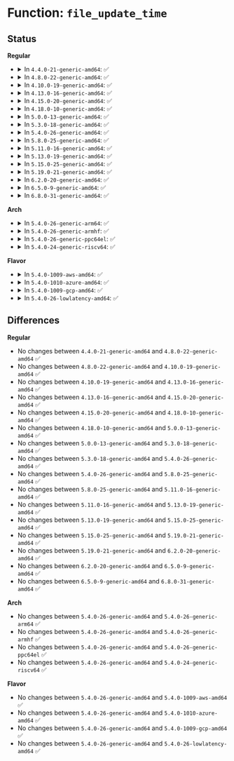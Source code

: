 # Function: <code>file_update_time</code>

## Status
<b>Regular</b>
<ul>
<li>
<details>
<summary>In <code>4.4.0-21-generic-amd64</code>: ✅</summary>

```c
int file_update_time(struct file * file)
```

```json
{
  "name": "file_update_time",
  "collision_type": "Unique Global",
  "inline_type": "No",
  "funcs": [
    {
      "addr": 18446744071581103744,
      "name": "file_update_time",
      "external": true,
      "loc": "fs/inode.c:1771",
      "file": "fs/inode.c",
      "inline": "seen, unknown",
      "caller_inline": [],
      "caller_func": [
        "mm/filemap.c:__generic_file_write_iter",
        "mm/prfile.c:vma_do_file_update_time",
        "mm/prfile.c:vma_do_file_update_time",
        "mm/memory.c:handle_mm_fault",
        "fs/pipe.c:pipe_write",
        "fs/dax.c:dax_pmd_fault",
        "fs/dax.c:dax_pfn_mkwrite",
        "fs/dax.c:dax_fault",
        "fs/kernfs/file.c:kernfs_vma_page_mkwrite",
        "fs/ext4/file.c:ext4_dax_pmd_fault",
        "fs/ext4/file.c:ext4_dax_fault",
        "fs/ext4/inode.c:ext4_page_mkwrite",
        "fs/fuse/file.c:fuse_page_mkwrite",
        "fs/fuse/file.c:fuse_finish_open",
        "fs/fuse/file.c:fuse_file_fallocate",
        "fs/fuse/file.c:fuse_file_write_iter",
        "drivers/video/fbdev/core/fb_defio.c:fb_deferred_io_mkwrite"
      ]
    }
  ],
  "symbols": [
    {
      "addr": 18446744071581103744,
      "name": "file_update_time",
      "section": ".text",
      "bind": "STB_GLOBAL",
      "size": 269
    }
  ]
}
```
</details>
</li>
<li>
<details>
<summary>In <code>4.8.0-22-generic-amd64</code>: ✅</summary>

```c
int file_update_time(struct file * file)
```

```json
{
  "name": "file_update_time",
  "collision_type": "Unique Global",
  "inline_type": "No",
  "funcs": [
    {
      "addr": 18446744071581269392,
      "name": "file_update_time",
      "external": true,
      "loc": "fs/inode.c:1788",
      "file": "fs/inode.c",
      "inline": "seen, unknown",
      "caller_inline": [],
      "caller_func": [
        "mm/filemap.c:__generic_file_write_iter",
        "mm/prfile.c:vma_do_file_update_time",
        "mm/prfile.c:vma_do_file_update_time",
        "mm/memory.c:handle_mm_fault",
        "fs/pipe.c:pipe_write",
        "fs/kernfs/file.c:kernfs_vma_page_mkwrite",
        "fs/ext4/file.c:ext4_dax_pfn_mkwrite",
        "fs/ext4/file.c:ext4_dax_pmd_fault",
        "fs/ext4/file.c:ext4_dax_fault",
        "fs/ext4/inode.c:ext4_page_mkwrite",
        "fs/fuse/file.c:fuse_file_fallocate",
        "fs/fuse/file.c:fuse_page_mkwrite",
        "fs/fuse/file.c:fuse_file_write_iter",
        "fs/fuse/file.c:fuse_finish_open",
        "drivers/video/fbdev/core/fb_defio.c:fb_deferred_io_mkwrite"
      ]
    }
  ],
  "symbols": [
    {
      "addr": 18446744071581269392,
      "name": "file_update_time",
      "section": ".text",
      "bind": "STB_GLOBAL",
      "size": 269
    }
  ]
}
```
</details>
</li>
<li>
<details>
<summary>In <code>4.10.0-19-generic-amd64</code>: ✅</summary>

```c
int file_update_time(struct file * file)
```

```json
{
  "name": "file_update_time",
  "collision_type": "Unique Global",
  "inline_type": "No",
  "funcs": [
    {
      "addr": 18446744071581347504,
      "name": "file_update_time",
      "external": true,
      "loc": "fs/inode.c:1838",
      "file": "fs/inode.c",
      "inline": "seen, unknown",
      "caller_inline": [],
      "caller_func": [
        "mm/filemap.c:__generic_file_write_iter",
        "mm/prfile.c:vma_do_file_update_time",
        "mm/prfile.c:vma_do_file_update_time",
        "fs/pipe.c:pipe_write",
        "fs/kernfs/file.c:kernfs_vma_page_mkwrite",
        "fs/ext4/file.c:ext4_dax_pfn_mkwrite",
        "fs/ext4/file.c:ext4_dax_pmd_fault",
        "fs/ext4/file.c:ext4_dax_fault",
        "fs/ext4/file.c:ext4_file_write_iter",
        "fs/ext4/inode.c:ext4_page_mkwrite",
        "fs/fuse/file.c:fuse_file_fallocate",
        "fs/fuse/file.c:fuse_page_mkwrite",
        "fs/fuse/file.c:fuse_file_write_iter",
        "fs/fuse/file.c:fuse_finish_open",
        "drivers/video/fbdev/core/fb_defio.c:fb_deferred_io_mkwrite"
      ]
    }
  ],
  "symbols": [
    {
      "addr": 18446744071581347504,
      "name": "file_update_time",
      "section": ".text",
      "bind": "STB_GLOBAL",
      "size": 268
    }
  ]
}
```
</details>
</li>
<li>
<details>
<summary>In <code>4.13.0-16-generic-amd64</code>: ✅</summary>

```c
int file_update_time(struct file * file)
```

```json
{
  "name": "file_update_time",
  "collision_type": "Unique Global",
  "inline_type": "No",
  "funcs": [
    {
      "addr": 18446744071581402960,
      "name": "file_update_time",
      "external": true,
      "loc": "fs/inode.c:1838",
      "file": "fs/inode.c",
      "inline": "seen, unknown",
      "caller_inline": [],
      "caller_func": [
        "mm/filemap.c:__generic_file_write_iter",
        "mm/prfile.c:vma_do_file_update_time",
        "mm/prfile.c:vma_do_file_update_time",
        "fs/pipe.c:pipe_write",
        "fs/kernfs/file.c:kernfs_vma_page_mkwrite",
        "fs/ext4/file.c:ext4_dax_huge_fault",
        "fs/ext4/file.c:ext4_file_write_iter",
        "fs/ext4/inode.c:ext4_page_mkwrite",
        "fs/fuse/file.c:fuse_file_fallocate",
        "fs/fuse/file.c:fuse_page_mkwrite",
        "fs/fuse/file.c:fuse_file_write_iter",
        "fs/fuse/file.c:fuse_finish_open",
        "drivers/video/fbdev/core/fb_defio.c:fb_deferred_io_mkwrite"
      ]
    }
  ],
  "symbols": [
    {
      "addr": 18446744071581402960,
      "name": "file_update_time",
      "section": ".text",
      "bind": "STB_GLOBAL",
      "size": 259
    }
  ]
}
```
</details>
</li>
<li>
<details>
<summary>In <code>4.15.0-20-generic-amd64</code>: ✅</summary>

```c
int file_update_time(struct file * file)
```

```json
{
  "name": "file_update_time",
  "collision_type": "Unique Global",
  "inline_type": "No",
  "funcs": [
    {
      "addr": 18446744071581544592,
      "name": "file_update_time",
      "external": true,
      "loc": "fs/inode.c:1851",
      "file": "fs/inode.c",
      "inline": "seen, unknown",
      "caller_inline": [],
      "caller_func": [
        "mm/filemap.c:__generic_file_write_iter",
        "mm/prfile.c:vma_do_file_update_time",
        "mm/prfile.c:vma_do_file_update_time",
        "fs/pipe.c:pipe_write",
        "fs/kernfs/file.c:kernfs_vma_page_mkwrite",
        "fs/ext4/file.c:ext4_dax_huge_fault",
        "fs/ext4/file.c:ext4_file_write_iter",
        "fs/ext4/inode.c:ext4_page_mkwrite",
        "fs/fuse/file.c:fuse_file_fallocate",
        "fs/fuse/file.c:fuse_page_mkwrite",
        "fs/fuse/file.c:fuse_file_write_iter",
        "fs/fuse/file.c:fuse_finish_open",
        "drivers/video/fbdev/core/fb_defio.c:fb_deferred_io_mkwrite"
      ]
    }
  ],
  "symbols": [
    {
      "addr": 18446744071581544592,
      "name": "file_update_time",
      "section": ".text",
      "bind": "STB_GLOBAL",
      "size": 262
    }
  ]
}
```
</details>
</li>
<li>
<details>
<summary>In <code>4.18.0-10-generic-amd64</code>: ✅</summary>

```c
int file_update_time(struct file * file)
```

```json
{
  "name": "file_update_time",
  "collision_type": "Unique Global",
  "inline_type": "No",
  "funcs": [
    {
      "addr": 18446744071581699296,
      "name": "file_update_time",
      "external": true,
      "loc": "fs/inode.c:1843",
      "file": "fs/inode.c",
      "inline": "seen, unknown",
      "caller_inline": [],
      "caller_func": [
        "mm/filemap.c:__generic_file_write_iter",
        "mm/prfile.c:vma_do_file_update_time",
        "mm/prfile.c:vma_do_file_update_time",
        "fs/pipe.c:pipe_write",
        "fs/kernfs/file.c:kernfs_vma_page_mkwrite",
        "fs/ext4/file.c:ext4_dax_huge_fault",
        "fs/ext4/file.c:ext4_file_write_iter",
        "fs/ext4/inode.c:ext4_page_mkwrite",
        "fs/fuse/file.c:fuse_file_fallocate",
        "fs/fuse/file.c:fuse_page_mkwrite",
        "fs/fuse/file.c:fuse_file_write_iter",
        "fs/fuse/file.c:fuse_finish_open",
        "drivers/video/fbdev/core/fb_defio.c:fb_deferred_io_mkwrite"
      ]
    }
  ],
  "symbols": [
    {
      "addr": 18446744071581699296,
      "name": "file_update_time",
      "section": ".text",
      "bind": "STB_GLOBAL",
      "size": 297
    }
  ]
}
```
</details>
</li>
<li>
<details>
<summary>In <code>5.0.0-13-generic-amd64</code>: ✅</summary>

```c
int file_update_time(struct file * file)
```

```json
{
  "name": "file_update_time",
  "collision_type": "Unique Global",
  "inline_type": "No",
  "funcs": [
    {
      "addr": 18446744071581785632,
      "name": "file_update_time",
      "external": true,
      "loc": "fs/inode.c:1850",
      "file": "fs/inode.c",
      "inline": "seen, unknown",
      "caller_inline": [],
      "caller_func": [
        "mm/filemap.c:__generic_file_write_iter",
        "mm/prfile.c:vma_do_file_update_time",
        "mm/prfile.c:vma_do_file_update_time",
        "fs/read_write.c:generic_remap_file_range_prep",
        "fs/pipe.c:pipe_write",
        "fs/kernfs/file.c:kernfs_vma_page_mkwrite",
        "fs/ext4/file.c:ext4_dax_huge_fault",
        "fs/ext4/file.c:ext4_file_write_iter",
        "fs/ext4/inode.c:ext4_page_mkwrite",
        "fs/fuse/file.c:fuse_copy_file_range",
        "fs/fuse/file.c:fuse_file_fallocate",
        "fs/fuse/file.c:fuse_page_mkwrite",
        "fs/fuse/file.c:fuse_file_write_iter",
        "fs/fuse/file.c:fuse_finish_open",
        "drivers/video/fbdev/core/fb_defio.c:fb_deferred_io_mkwrite"
      ]
    }
  ],
  "symbols": [
    {
      "addr": 18446744071581785632,
      "name": "file_update_time",
      "section": ".text",
      "bind": "STB_GLOBAL",
      "size": 297
    }
  ]
}
```
</details>
</li>
<li>
<details>
<summary>In <code>5.3.0-18-generic-amd64</code>: ✅</summary>

```c
int file_update_time(struct file * file)
```

```json
{
  "name": "file_update_time",
  "collision_type": "Unique Global",
  "inline_type": "No",
  "funcs": [
    {
      "addr": 18446744071581903952,
      "name": "file_update_time",
      "external": true,
      "loc": "fs/inode.c:1868",
      "file": "fs/inode.c",
      "inline": "seen, unknown",
      "caller_inline": [],
      "caller_func": [
        "mm/filemap.c:__generic_file_write_iter",
        "mm/prfile.c:vma_do_file_update_time",
        "mm/prfile.c:vma_do_file_update_time",
        "fs/pipe.c:pipe_write",
        "fs/kernfs/file.c:kernfs_vma_page_mkwrite",
        "fs/ext4/file.c:ext4_dax_huge_fault",
        "fs/ext4/file.c:ext4_file_write_iter",
        "fs/ext4/inode.c:ext4_page_mkwrite",
        "fs/fuse/file.c:__fuse_copy_file_range",
        "fs/fuse/file.c:fuse_file_fallocate",
        "fs/fuse/file.c:fuse_page_mkwrite",
        "fs/fuse/file.c:fuse_file_write_iter",
        "fs/fuse/file.c:fuse_finish_open",
        "drivers/video/fbdev/core/fb_defio.c:fb_deferred_io_mkwrite"
      ]
    }
  ],
  "symbols": [
    {
      "addr": 18446744071581903952,
      "name": "file_update_time",
      "section": ".text",
      "bind": "STB_GLOBAL",
      "size": 309
    }
  ]
}
```
</details>
</li>
<li>
<details>
<summary>In <code>5.4.0-26-generic-amd64</code>: ✅</summary>

```c
int file_update_time(struct file * file)
```

```json
{
  "name": "file_update_time",
  "collision_type": "Unique Global",
  "inline_type": "No",
  "funcs": [
    {
      "addr": 18446744071581976448,
      "name": "file_update_time",
      "external": true,
      "loc": "fs/inode.c:1879",
      "file": "fs/inode.c",
      "inline": "seen, unknown",
      "caller_inline": [],
      "caller_func": [
        "mm/filemap.c:__generic_file_write_iter",
        "mm/prfile.c:vma_do_file_update_time",
        "mm/prfile.c:vma_do_file_update_time",
        "mm/memory.c:fault_dirty_shared_page",
        "fs/pipe.c:pipe_write",
        "fs/kernfs/file.c:kernfs_vma_page_mkwrite",
        "fs/ext4/file.c:ext4_dax_huge_fault",
        "fs/ext4/file.c:ext4_file_write_iter",
        "fs/ext4/inode.c:ext4_page_mkwrite",
        "fs/fuse/file.c:__fuse_copy_file_range",
        "fs/fuse/file.c:fuse_file_fallocate",
        "fs/fuse/file.c:fuse_page_mkwrite",
        "fs/fuse/file.c:fuse_file_write_iter",
        "fs/fuse/file.c:fuse_finish_open",
        "drivers/video/fbdev/core/fb_defio.c:fb_deferred_io_mkwrite"
      ]
    }
  ],
  "symbols": [
    {
      "addr": 18446744071581976448,
      "name": "file_update_time",
      "section": ".text",
      "bind": "STB_GLOBAL",
      "size": 309
    }
  ]
}
```
</details>
</li>
<li>
<details>
<summary>In <code>5.8.0-25-generic-amd64</code>: ✅</summary>

```c
int file_update_time(struct file * file)
```

```json
{
  "name": "file_update_time",
  "collision_type": "Unique Global",
  "inline_type": "No",
  "funcs": [
    {
      "addr": 18446744071582210272,
      "name": "file_update_time",
      "external": true,
      "loc": "fs/inode.c:1963",
      "file": "fs/inode.c",
      "inline": "seen, unknown",
      "caller_inline": [],
      "caller_func": [
        "mm/filemap.c:__generic_file_write_iter",
        "mm/prfile.c:vma_do_file_update_time",
        "mm/prfile.c:vma_do_file_update_time",
        "mm/memory.c:fault_dirty_shared_page",
        "fs/pipe.c:pipe_write",
        "fs/kernfs/file.c:kernfs_vma_page_mkwrite",
        "fs/ext4/file.c:ext4_dax_huge_fault",
        "fs/ext4/inode.c:ext4_page_mkwrite",
        "fs/fuse/file.c:__fuse_copy_file_range",
        "fs/fuse/file.c:fuse_file_fallocate",
        "fs/fuse/file.c:fuse_page_mkwrite",
        "fs/fuse/file.c:fuse_cache_write_iter",
        "fs/fuse/file.c:fuse_finish_open",
        "drivers/video/fbdev/core/fb_defio.c:fb_deferred_io_mkwrite"
      ]
    }
  ],
  "symbols": [
    {
      "addr": 18446744071582210272,
      "name": "file_update_time",
      "section": ".text",
      "bind": "STB_GLOBAL",
      "size": 315
    }
  ]
}
```
</details>
</li>
<li>
<details>
<summary>In <code>5.11.0-16-generic-amd64</code>: ✅</summary>

```c
int file_update_time(struct file * file)
```

```json
{
  "name": "file_update_time",
  "collision_type": "Unique Global",
  "inline_type": "No",
  "funcs": [
    {
      "addr": 18446744071582257760,
      "name": "file_update_time",
      "external": true,
      "loc": "fs/inode.c:1964",
      "file": "fs/inode.c",
      "inline": "seen, unknown",
      "caller_inline": [],
      "caller_func": [
        "mm/filemap.c:__generic_file_write_iter",
        "mm/prfile.c:vma_do_file_update_time",
        "mm/prfile.c:vma_do_file_update_time",
        "mm/memory.c:fault_dirty_shared_page",
        "fs/pipe.c:pipe_write",
        "fs/kernfs/file.c:kernfs_vma_page_mkwrite",
        "fs/ext4/file.c:ext4_dax_huge_fault",
        "fs/ext4/inode.c:ext4_page_mkwrite",
        "fs/fuse/file.c:__fuse_copy_file_range",
        "fs/fuse/file.c:fuse_file_fallocate",
        "fs/fuse/file.c:fuse_page_mkwrite",
        "fs/fuse/file.c:fuse_cache_write_iter",
        "fs/fuse/file.c:fuse_finish_open",
        "drivers/video/fbdev/core/fb_defio.c:fb_deferred_io_mkwrite"
      ]
    }
  ],
  "symbols": [
    {
      "addr": 18446744071582257760,
      "name": "file_update_time",
      "section": ".text",
      "bind": "STB_GLOBAL",
      "size": 315
    }
  ]
}
```
</details>
</li>
<li>
<details>
<summary>In <code>5.13.0-19-generic-amd64</code>: ✅</summary>

```c
int file_update_time(struct file * file)
```

```json
{
  "name": "file_update_time",
  "collision_type": "Unique Global",
  "inline_type": "No",
  "funcs": [
    {
      "addr": 18446744071582283168,
      "name": "file_update_time",
      "external": true,
      "loc": "fs/inode.c:1973",
      "file": "fs/inode.c",
      "inline": "seen, unknown",
      "caller_inline": [],
      "caller_func": [
        "mm/filemap.c:__generic_file_write_iter",
        "mm/filemap.c:filemap_page_mkwrite",
        "mm/memory.c:fault_dirty_shared_page",
        "fs/pipe.c:pipe_write",
        "fs/kernfs/file.c:kernfs_vma_page_mkwrite",
        "fs/ext4/file.c:ext4_dax_huge_fault",
        "fs/ext4/inode.c:ext4_page_mkwrite",
        "fs/fuse/file.c:__fuse_copy_file_range",
        "fs/fuse/file.c:fuse_file_fallocate",
        "fs/fuse/file.c:fuse_page_mkwrite",
        "fs/fuse/file.c:fuse_cache_write_iter",
        "fs/fuse/file.c:fuse_finish_open",
        "drivers/video/fbdev/core/fb_defio.c:fb_deferred_io_mkwrite"
      ]
    }
  ],
  "symbols": [
    {
      "addr": 18446744071582283168,
      "name": "file_update_time",
      "section": ".text",
      "bind": "STB_GLOBAL",
      "size": 315
    }
  ]
}
```
</details>
</li>
<li>
<details>
<summary>In <code>5.15.0-25-generic-amd64</code>: ✅</summary>

```c
int file_update_time(struct file * file)
```

```json
{
  "name": "file_update_time",
  "collision_type": "Unique Global",
  "inline_type": "No",
  "funcs": [
    {
      "addr": 18446744071582601408,
      "name": "file_update_time",
      "external": true,
      "loc": "fs/inode.c:1978",
      "file": "fs/inode.c",
      "inline": "seen, unknown",
      "caller_inline": [],
      "caller_func": [
        "mm/filemap.c:__generic_file_write_iter",
        "mm/prfile.c:vma_do_file_update_time",
        "mm/prfile.c:vma_do_file_update_time",
        "mm/memory.c:fault_dirty_shared_page",
        "fs/pipe.c:pipe_write",
        "fs/kernfs/file.c:kernfs_vma_page_mkwrite",
        "fs/ext4/file.c:ext4_dax_huge_fault",
        "fs/ext4/inode.c:ext4_page_mkwrite",
        "fs/fuse/file.c:__fuse_copy_file_range",
        "fs/fuse/file.c:fuse_file_fallocate",
        "fs/fuse/file.c:fuse_page_mkwrite",
        "fs/fuse/file.c:fuse_cache_write_iter",
        "fs/fuse/file.c:fuse_finish_open",
        "drivers/video/fbdev/core/fb_defio.c:fb_deferred_io_mkwrite"
      ]
    }
  ],
  "symbols": [
    {
      "addr": 18446744071582601408,
      "name": "file_update_time",
      "section": ".text",
      "bind": "STB_GLOBAL",
      "size": 315
    }
  ]
}
```
</details>
</li>
<li>
<details>
<summary>In <code>5.19.0-21-generic-amd64</code>: ✅</summary>

```c
int file_update_time(struct file * file)
```

```json
{
  "name": "file_update_time",
  "collision_type": "Unique Global",
  "inline_type": "No",
  "funcs": [
    {
      "addr": 18446744071583137536,
      "name": "file_update_time",
      "external": true,
      "loc": "fs/inode.c:2059",
      "file": "fs/inode.c",
      "inline": "seen, unknown",
      "caller_inline": [],
      "caller_func": [
        "mm/filemap.c:__generic_file_write_iter",
        "mm/prfile.c:vma_do_file_update_time",
        "mm/prfile.c:vma_do_file_update_time",
        "mm/memory.c:fault_dirty_shared_page",
        "fs/pipe.c:pipe_write",
        "fs/kernfs/file.c:kernfs_vma_page_mkwrite",
        "fs/ext4/file.c:ext4_dax_huge_fault",
        "fs/ext4/inode.c:ext4_page_mkwrite",
        "fs/fuse/file.c:__fuse_copy_file_range",
        "fs/fuse/file.c:fuse_file_fallocate",
        "fs/fuse/file.c:fuse_page_mkwrite",
        "fs/fuse/file.c:fuse_cache_write_iter",
        "fs/fuse/file.c:fuse_finish_open",
        "drivers/video/fbdev/core/fb_defio.c:fb_deferred_io_mkwrite"
      ]
    }
  ],
  "symbols": [
    {
      "addr": 18446744071583137536,
      "name": "file_update_time",
      "section": ".text",
      "bind": "STB_GLOBAL",
      "size": 339
    }
  ]
}
```
</details>
</li>
<li>
<details>
<summary>In <code>6.2.0-20-generic-amd64</code>: ✅</summary>

```c
int file_update_time(struct file * file)
```

```json
{
  "name": "file_update_time",
  "collision_type": "Unique Global",
  "inline_type": "No",
  "funcs": [
    {
      "addr": 18446744071583708880,
      "name": "file_update_time",
      "external": true,
      "loc": "fs/inode.c:2078",
      "file": "fs/inode.c",
      "inline": "seen, unknown",
      "caller_inline": [],
      "caller_func": [
        "mm/filemap.c:__generic_file_write_iter",
        "mm/prfile.c:vma_do_file_update_time",
        "mm/prfile.c:vma_do_file_update_time",
        "mm/memory.c:fault_dirty_shared_page",
        "fs/pipe.c:pipe_write",
        "fs/kernfs/file.c:kernfs_vma_page_mkwrite",
        "fs/ext4/file.c:ext4_dax_huge_fault",
        "fs/ext4/inode.c:ext4_page_mkwrite",
        "fs/fuse/file.c:__fuse_copy_file_range",
        "fs/fuse/file.c:fuse_file_fallocate",
        "fs/fuse/file.c:fuse_page_mkwrite",
        "fs/fuse/file.c:fuse_cache_write_iter",
        "fs/fuse/file.c:fuse_finish_open",
        "drivers/video/fbdev/core/fb_defio.c:fb_deferred_io_mkwrite"
      ]
    }
  ],
  "symbols": [
    {
      "addr": 18446744071583708880,
      "name": "file_update_time",
      "section": ".text",
      "bind": "STB_GLOBAL",
      "size": 201
    }
  ]
}
```
</details>
</li>
<li>
<details>
<summary>In <code>6.5.0-9-generic-amd64</code>: ✅</summary>

```c
int file_update_time(struct file * file)
```

```json
{
  "name": "file_update_time",
  "collision_type": "Unique Global",
  "inline_type": "No",
  "funcs": [
    {
      "addr": 18446744071583926320,
      "name": "file_update_time",
      "external": true,
      "loc": "fs/inode.c:2122",
      "file": "fs/inode.c",
      "inline": "seen, unknown",
      "caller_inline": [],
      "caller_func": [
        "mm/filemap.c:__generic_file_write_iter",
        "mm/filemap.c:filemap_page_mkwrite",
        "mm/memory.c:fault_dirty_shared_page",
        "fs/pipe.c:pipe_write",
        "fs/kernfs/file.c:kernfs_vma_page_mkwrite",
        "fs/ext4/file.c:ext4_dax_huge_fault",
        "fs/ext4/inode.c:ext4_page_mkwrite",
        "fs/fuse/file.c:__fuse_copy_file_range",
        "fs/fuse/file.c:fuse_file_fallocate",
        "fs/fuse/file.c:fuse_page_mkwrite",
        "fs/fuse/file.c:fuse_cache_write_iter",
        "fs/fuse/file.c:fuse_finish_open",
        "drivers/video/fbdev/core/fb_defio.c:fb_deferred_io_mkwrite"
      ]
    }
  ],
  "symbols": [
    {
      "addr": 18446744071583926320,
      "name": "file_update_time",
      "section": ".text",
      "bind": "STB_GLOBAL",
      "size": 213
    }
  ]
}
```
</details>
</li>
<li>
<details>
<summary>In <code>6.8.0-31-generic-amd64</code>: ✅</summary>

```c
int file_update_time(struct file * file)
```

```json
{
  "name": "file_update_time",
  "collision_type": "Unique Global",
  "inline_type": "No",
  "funcs": [
    {
      "addr": 18446744071584129584,
      "name": "file_update_time",
      "external": true,
      "loc": "fs/inode.c:2127",
      "file": "fs/inode.c",
      "inline": "seen, unknown",
      "caller_inline": [],
      "caller_func": [
        "mm/filemap.c:__generic_file_write_iter",
        "mm/filemap.c:filemap_page_mkwrite",
        "mm/shmem.c:shmem_file_write_iter",
        "mm/memory.c:fault_dirty_shared_page",
        "fs/pipe.c:pipe_write",
        "fs/kernfs/file.c:kernfs_vma_page_mkwrite",
        "fs/ext4/file.c:ext4_dax_huge_fault",
        "fs/ext4/inode.c:ext4_page_mkwrite",
        "fs/fuse/file.c:__fuse_copy_file_range",
        "fs/fuse/file.c:fuse_file_fallocate",
        "fs/fuse/file.c:fuse_page_mkwrite",
        "fs/fuse/file.c:fuse_cache_write_iter",
        "fs/fuse/file.c:fuse_finish_open",
        "block/fops.c:blkdev_write_iter",
        "drivers/video/fbdev/core/fb_defio.c:fb_deferred_io_mkwrite"
      ]
    }
  ],
  "symbols": [
    {
      "addr": 18446744071584129584,
      "name": "file_update_time",
      "section": ".text",
      "bind": "STB_GLOBAL",
      "size": 136
    }
  ]
}
```
</details>
</li>
</ul>
<b>Arch</b>
<ul>
<li>
<details>
<summary>In <code>5.4.0-26-generic-arm64</code>: ✅</summary>

```c
int file_update_time(struct file * file)
```

```json
{
  "name": "file_update_time",
  "collision_type": "Unique Global",
  "inline_type": "No",
  "funcs": [
    {
      "addr": 18446603336493482504,
      "name": "file_update_time",
      "external": true,
      "loc": "fs/inode.c:1879",
      "file": "fs/inode.c",
      "inline": "seen, unknown",
      "caller_inline": [],
      "caller_func": [
        "mm/filemap.c:__generic_file_write_iter",
        "mm/prfile.c:vma_do_file_update_time",
        "mm/prfile.c:vma_do_file_update_time",
        "mm/memory.c:fault_dirty_shared_page",
        "fs/pipe.c:pipe_write",
        "fs/kernfs/file.c:kernfs_vma_page_mkwrite",
        "fs/ext4/file.c:ext4_dax_huge_fault",
        "fs/ext4/file.c:ext4_file_write_iter",
        "fs/ext4/inode.c:ext4_page_mkwrite",
        "fs/fuse/file.c:__fuse_copy_file_range",
        "fs/fuse/file.c:fuse_file_fallocate",
        "fs/fuse/file.c:fuse_page_mkwrite",
        "fs/fuse/file.c:fuse_file_write_iter",
        "fs/fuse/file.c:fuse_finish_open",
        "drivers/video/fbdev/core/fb_defio.c:fb_deferred_io_mkwrite"
      ]
    }
  ],
  "symbols": [
    {
      "addr": 18446603336493482504,
      "name": "file_update_time",
      "section": ".text",
      "bind": "STB_GLOBAL",
      "size": 304
    }
  ]
}
```
</details>
</li>
<li>
<details>
<summary>In <code>5.4.0-26-generic-armhf</code>: ✅</summary>

```c
int file_update_time(struct file * file)
```

```json
{
  "name": "file_update_time",
  "collision_type": "Unique Global",
  "inline_type": "No",
  "funcs": [
    {
      "addr": 3227047124,
      "name": "file_update_time",
      "external": true,
      "loc": "fs/inode.c:1879",
      "file": "fs/inode.c",
      "inline": "seen, unknown",
      "caller_inline": [],
      "caller_func": [
        "mm/filemap.c:__generic_file_write_iter",
        "mm/prfile.c:vma_do_file_update_time",
        "mm/prfile.c:vma_do_file_update_time",
        "mm/memory.c:fault_dirty_shared_page",
        "fs/pipe.c:pipe_write",
        "fs/kernfs/file.c:kernfs_vma_page_mkwrite",
        "fs/ext4/inode.c:ext4_page_mkwrite",
        "fs/fuse/file.c:__fuse_copy_file_range",
        "fs/fuse/file.c:fuse_file_fallocate",
        "fs/fuse/file.c:fuse_page_mkwrite",
        "fs/fuse/file.c:fuse_file_write_iter",
        "fs/fuse/file.c:fuse_finish_open",
        "drivers/video/fbdev/core/fb_defio.c:fb_deferred_io_mkwrite"
      ]
    }
  ],
  "symbols": [
    {
      "addr": 3227047124,
      "name": "file_update_time",
      "section": ".text",
      "bind": "STB_GLOBAL",
      "size": 352
    }
  ]
}
```
</details>
</li>
<li>
<details>
<summary>In <code>5.4.0-26-generic-ppc64el</code>: ✅</summary>

```c
int file_update_time(struct file * file)
```

```json
{
  "name": "file_update_time",
  "collision_type": "Unique Global",
  "inline_type": "No",
  "funcs": [
    {
      "addr": 13835058055287043968,
      "name": "file_update_time",
      "external": true,
      "loc": "fs/inode.c:1879",
      "file": "fs/inode.c",
      "inline": "seen, unknown",
      "caller_inline": [],
      "caller_func": [
        "mm/filemap.c:__generic_file_write_iter",
        "mm/prfile.c:vma_do_file_update_time",
        "mm/prfile.c:vma_do_file_update_time",
        "mm/memory.c:fault_dirty_shared_page",
        "fs/pipe.c:pipe_write",
        "fs/kernfs/file.c:kernfs_vma_page_mkwrite",
        "fs/ext4/file.c:ext4_dax_huge_fault",
        "fs/ext4/file.c:ext4_file_write_iter",
        "fs/ext4/inode.c:ext4_page_mkwrite",
        "fs/fuse/file.c:__fuse_copy_file_range",
        "fs/fuse/file.c:fuse_file_fallocate",
        "fs/fuse/file.c:fuse_page_mkwrite",
        "fs/fuse/file.c:fuse_file_write_iter",
        "fs/fuse/file.c:fuse_finish_open",
        "drivers/video/fbdev/core/fb_defio.c:fb_deferred_io_mkwrite"
      ]
    }
  ],
  "symbols": [
    {
      "addr": 13835058055287043968,
      "name": "file_update_time",
      "section": ".text",
      "bind": "STB_GLOBAL",
      "size": 436
    }
  ]
}
```
</details>
</li>
<li>
<details>
<summary>In <code>5.4.0-24-generic-riscv64</code>: ✅</summary>

```c
int file_update_time(struct file * file)
```

```json
{
  "name": "file_update_time",
  "collision_type": "Unique Global",
  "inline_type": "No",
  "funcs": [
    {
      "addr": 18446743936273160078,
      "name": "file_update_time",
      "external": true,
      "loc": "fs/inode.c:1879",
      "file": "fs/inode.c",
      "inline": "seen, unknown",
      "caller_inline": [],
      "caller_func": [
        "mm/filemap.c:__generic_file_write_iter",
        "mm/prfile.c:vma_do_file_update_time",
        "mm/prfile.c:vma_do_file_update_time",
        "mm/memory.c:fault_dirty_shared_page",
        "fs/pipe.c:pipe_write",
        "fs/kernfs/file.c:kernfs_vma_page_mkwrite",
        "fs/ext4/file.c:ext4_dax_huge_fault",
        "fs/ext4/file.c:ext4_file_write_iter",
        "fs/ext4/inode.c:ext4_page_mkwrite",
        "fs/fuse/file.c:__fuse_copy_file_range",
        "fs/fuse/file.c:fuse_file_fallocate",
        "fs/fuse/file.c:fuse_page_mkwrite",
        "fs/fuse/file.c:fuse_file_write_iter",
        "fs/fuse/file.c:fuse_finish_open",
        "drivers/video/fbdev/core/fb_defio.c:fb_deferred_io_mkwrite"
      ]
    }
  ],
  "symbols": [
    {
      "addr": 18446743936273160078,
      "name": "file_update_time",
      "section": ".text",
      "bind": "STB_GLOBAL",
      "size": 226
    }
  ]
}
```
</details>
</li>
</ul>
<b>Flavor</b>
<ul>
<li>
<details>
<summary>In <code>5.4.0-1009-aws-amd64</code>: ✅</summary>

```c
int file_update_time(struct file * file)
```

```json
{
  "name": "file_update_time",
  "collision_type": "Unique Global",
  "inline_type": "No",
  "funcs": [
    {
      "addr": 18446744071581945184,
      "name": "file_update_time",
      "external": true,
      "loc": "fs/inode.c:1879",
      "file": "fs/inode.c",
      "inline": "seen, unknown",
      "caller_inline": [],
      "caller_func": [
        "mm/filemap.c:__generic_file_write_iter",
        "mm/prfile.c:vma_do_file_update_time",
        "mm/prfile.c:vma_do_file_update_time",
        "mm/memory.c:fault_dirty_shared_page",
        "fs/pipe.c:pipe_write",
        "fs/kernfs/file.c:kernfs_vma_page_mkwrite",
        "fs/ext4/file.c:ext4_dax_huge_fault",
        "fs/ext4/file.c:ext4_file_write_iter",
        "fs/ext4/inode.c:ext4_page_mkwrite",
        "fs/fuse/file.c:__fuse_copy_file_range",
        "fs/fuse/file.c:fuse_file_fallocate",
        "fs/fuse/file.c:fuse_page_mkwrite",
        "fs/fuse/file.c:fuse_file_write_iter",
        "fs/fuse/file.c:fuse_finish_open",
        "drivers/video/fbdev/core/fb_defio.c:fb_deferred_io_mkwrite"
      ]
    }
  ],
  "symbols": [
    {
      "addr": 18446744071581945184,
      "name": "file_update_time",
      "section": ".text",
      "bind": "STB_GLOBAL",
      "size": 309
    }
  ]
}
```
</details>
</li>
<li>
<details>
<summary>In <code>5.4.0-1010-azure-amd64</code>: ✅</summary>

```c
int file_update_time(struct file * file)
```

```json
{
  "name": "file_update_time",
  "collision_type": "Unique Global",
  "inline_type": "No",
  "funcs": [
    {
      "addr": 18446744071581882752,
      "name": "file_update_time",
      "external": true,
      "loc": "fs/inode.c:1879",
      "file": "fs/inode.c",
      "inline": "seen, unknown",
      "caller_inline": [],
      "caller_func": [
        "mm/filemap.c:__generic_file_write_iter",
        "mm/prfile.c:vma_do_file_update_time",
        "mm/prfile.c:vma_do_file_update_time",
        "mm/memory.c:fault_dirty_shared_page",
        "fs/pipe.c:pipe_write",
        "fs/kernfs/file.c:kernfs_vma_page_mkwrite",
        "fs/ext4/file.c:ext4_dax_huge_fault",
        "fs/ext4/file.c:ext4_file_write_iter",
        "fs/ext4/inode.c:ext4_page_mkwrite",
        "fs/fuse/file.c:__fuse_copy_file_range",
        "fs/fuse/file.c:fuse_file_fallocate",
        "fs/fuse/file.c:fuse_page_mkwrite",
        "fs/fuse/file.c:fuse_file_write_iter",
        "fs/fuse/file.c:fuse_finish_open",
        "drivers/video/fbdev/core/fb_defio.c:fb_deferred_io_mkwrite"
      ]
    }
  ],
  "symbols": [
    {
      "addr": 18446744071581882752,
      "name": "file_update_time",
      "section": ".text",
      "bind": "STB_GLOBAL",
      "size": 309
    }
  ]
}
```
</details>
</li>
<li>
<details>
<summary>In <code>5.4.0-1009-gcp-amd64</code>: ✅</summary>

```c
int file_update_time(struct file * file)
```

```json
{
  "name": "file_update_time",
  "collision_type": "Unique Global",
  "inline_type": "No",
  "funcs": [
    {
      "addr": 18446744071581936496,
      "name": "file_update_time",
      "external": true,
      "loc": "fs/inode.c:1879",
      "file": "fs/inode.c",
      "inline": "seen, unknown",
      "caller_inline": [],
      "caller_func": [
        "mm/filemap.c:__generic_file_write_iter",
        "mm/prfile.c:vma_do_file_update_time",
        "mm/prfile.c:vma_do_file_update_time",
        "mm/memory.c:fault_dirty_shared_page",
        "fs/pipe.c:pipe_write",
        "fs/kernfs/file.c:kernfs_vma_page_mkwrite",
        "fs/ext4/file.c:ext4_dax_huge_fault",
        "fs/ext4/file.c:ext4_file_write_iter",
        "fs/ext4/inode.c:ext4_page_mkwrite",
        "fs/fuse/file.c:__fuse_copy_file_range",
        "fs/fuse/file.c:fuse_file_fallocate",
        "fs/fuse/file.c:fuse_page_mkwrite",
        "fs/fuse/file.c:fuse_file_write_iter",
        "fs/fuse/file.c:fuse_finish_open",
        "drivers/video/fbdev/core/fb_defio.c:fb_deferred_io_mkwrite"
      ]
    }
  ],
  "symbols": [
    {
      "addr": 18446744071581936496,
      "name": "file_update_time",
      "section": ".text",
      "bind": "STB_GLOBAL",
      "size": 309
    }
  ]
}
```
</details>
</li>
<li>
<details>
<summary>In <code>5.4.0-26-lowlatency-amd64</code>: ✅</summary>

```c
int file_update_time(struct file * file)
```

```json
{
  "name": "file_update_time",
  "collision_type": "Unique Global",
  "inline_type": "No",
  "funcs": [
    {
      "addr": 18446744071582007936,
      "name": "file_update_time",
      "external": true,
      "loc": "fs/inode.c:1879",
      "file": "fs/inode.c",
      "inline": "seen, unknown",
      "caller_inline": [],
      "caller_func": [
        "mm/filemap.c:__generic_file_write_iter",
        "mm/prfile.c:vma_do_file_update_time",
        "mm/prfile.c:vma_do_file_update_time",
        "mm/memory.c:fault_dirty_shared_page",
        "fs/pipe.c:pipe_write",
        "fs/kernfs/file.c:kernfs_vma_page_mkwrite",
        "fs/ext4/file.c:ext4_dax_huge_fault",
        "fs/ext4/file.c:ext4_file_write_iter",
        "fs/ext4/inode.c:ext4_page_mkwrite",
        "fs/fuse/file.c:__fuse_copy_file_range",
        "fs/fuse/file.c:fuse_file_fallocate",
        "fs/fuse/file.c:fuse_page_mkwrite",
        "fs/fuse/file.c:fuse_file_write_iter",
        "fs/fuse/file.c:fuse_finish_open",
        "drivers/video/fbdev/core/fb_defio.c:fb_deferred_io_mkwrite"
      ]
    }
  ],
  "symbols": [
    {
      "addr": 18446744071582007936,
      "name": "file_update_time",
      "section": ".text",
      "bind": "STB_GLOBAL",
      "size": 309
    }
  ]
}
```
</details>
</li>
</ul>

## Differences
<b>Regular</b>
<ul>
<li>
No changes between <code>4.4.0-21-generic-amd64</code> and <code>4.8.0-22-generic-amd64</code> ✅
</li>
<li>
No changes between <code>4.8.0-22-generic-amd64</code> and <code>4.10.0-19-generic-amd64</code> ✅
</li>
<li>
No changes between <code>4.10.0-19-generic-amd64</code> and <code>4.13.0-16-generic-amd64</code> ✅
</li>
<li>
No changes between <code>4.13.0-16-generic-amd64</code> and <code>4.15.0-20-generic-amd64</code> ✅
</li>
<li>
No changes between <code>4.15.0-20-generic-amd64</code> and <code>4.18.0-10-generic-amd64</code> ✅
</li>
<li>
No changes between <code>4.18.0-10-generic-amd64</code> and <code>5.0.0-13-generic-amd64</code> ✅
</li>
<li>
No changes between <code>5.0.0-13-generic-amd64</code> and <code>5.3.0-18-generic-amd64</code> ✅
</li>
<li>
No changes between <code>5.3.0-18-generic-amd64</code> and <code>5.4.0-26-generic-amd64</code> ✅
</li>
<li>
No changes between <code>5.4.0-26-generic-amd64</code> and <code>5.8.0-25-generic-amd64</code> ✅
</li>
<li>
No changes between <code>5.8.0-25-generic-amd64</code> and <code>5.11.0-16-generic-amd64</code> ✅
</li>
<li>
No changes between <code>5.11.0-16-generic-amd64</code> and <code>5.13.0-19-generic-amd64</code> ✅
</li>
<li>
No changes between <code>5.13.0-19-generic-amd64</code> and <code>5.15.0-25-generic-amd64</code> ✅
</li>
<li>
No changes between <code>5.15.0-25-generic-amd64</code> and <code>5.19.0-21-generic-amd64</code> ✅
</li>
<li>
No changes between <code>5.19.0-21-generic-amd64</code> and <code>6.2.0-20-generic-amd64</code> ✅
</li>
<li>
No changes between <code>6.2.0-20-generic-amd64</code> and <code>6.5.0-9-generic-amd64</code> ✅
</li>
<li>
No changes between <code>6.5.0-9-generic-amd64</code> and <code>6.8.0-31-generic-amd64</code> ✅
</li>
</ul>
<b>Arch</b>
<ul>
<li>
No changes between <code>5.4.0-26-generic-amd64</code> and <code>5.4.0-26-generic-arm64</code> ✅
</li>
<li>
No changes between <code>5.4.0-26-generic-amd64</code> and <code>5.4.0-26-generic-armhf</code> ✅
</li>
<li>
No changes between <code>5.4.0-26-generic-amd64</code> and <code>5.4.0-26-generic-ppc64el</code> ✅
</li>
<li>
No changes between <code>5.4.0-26-generic-amd64</code> and <code>5.4.0-24-generic-riscv64</code> ✅
</li>
</ul>
<b>Flavor</b>
<ul>
<li>
No changes between <code>5.4.0-26-generic-amd64</code> and <code>5.4.0-1009-aws-amd64</code> ✅
</li>
<li>
No changes between <code>5.4.0-26-generic-amd64</code> and <code>5.4.0-1010-azure-amd64</code> ✅
</li>
<li>
No changes between <code>5.4.0-26-generic-amd64</code> and <code>5.4.0-1009-gcp-amd64</code> ✅
</li>
<li>
No changes between <code>5.4.0-26-generic-amd64</code> and <code>5.4.0-26-lowlatency-amd64</code> ✅
</li>
</ul>
